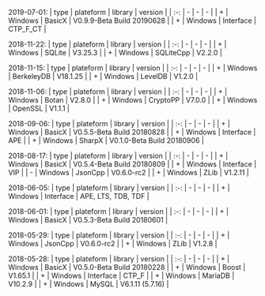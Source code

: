 
2019-07-01:
| type | plateform | library | version |
| :-: | - | - | - |
| + | Windows | BasicX | V0.9.9-Beta Build 20190628 |
| + | Windows | Interface | CTP_F_CT |
<br>

2018-11-22:
| type | plateform | library | version |
| :-: | - | - | - |
| + | Windows | SQLite | V3.25.3 |
| + | Windows | SQLiteCpp | V2.2.0 |
<br>

2018-11-15:
| type | plateform | library | version |
| :-: | - | - | - |
| + | Windows | BerkeleyDB | V18.1.25 |
| + | Windows | LevelDB | V1.2.0 |
<br>

2018-11-06:
| type | plateform | library | version |
| :-: | - | - | - |
| + | Windows | Botan | V2.8.0 |
| + | Windows | CryptoPP | V7.0.0 |
| + | Windows | OpenSSL | V1.1.1 |
<br>

2018-09-06:
| type | plateform | library | version |
| :-: | - | - | - |
| + | Windows | BasicX | V0.5.5-Beta Build 20180828 |
| + | Windows | Interface | APE |
| + | Windows | SharpX | V0.1.0-Beta Build 20180906 |
<br>

2018-08-17:
| type | plateform | library | version |
| :-: | - | - | - |
| + | Windows | BasicX | V0.5.4-Beta Build 20180809 |
| + | Windows | Interface | VIP |
| - | Windows | JsonCpp | V0.6.0-rc2 |
| + | Windows | ZLib | V1.2.11 |
<br>

2018-06-05:
| type | plateform | library | version |
| :-: | - | - | - |
| + | Windows | Interface | APE, LTS, TDB, TDF |
<br>

2018-06-01:
| type | plateform | library | version |
| :-: | - | - | - |
| + | Windows | BasicX | V0.5.3-Beta Build 20180601 |
<br>

2018-05-29:
| type | plateform | library | version |
| :-: | - | - | - |
| + | Windows | JsonCpp | V0.6.0-rc2 |
| + | Windows | ZLib | V1.2.8 |
<br>

2018-05-28:
| type | plateform | library | version |
| :-: | - | - | - |
| + | Windows | BasicX | V0.5.0-Beta Build 20180228 |
| + | Windows | Boost | V1.65.1 |
| + | Windows | Interface | CTP_F |
| + | Windows | MariaDB | V10.2.9 |
| + | Windows | MySQL | V6.1.11 (5.7.16) |
